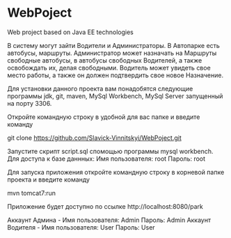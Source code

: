 # WebPoject
Web project based on Java EE technologies

В систему могут зайти Водители и Администраторы. 
В Автопарке есть автобусы, маршруты. 
Администратор может назначать на Маршруты свободные автобусы, в автобусы свободных Водителей, а также освобождать их, делая свободными. 
Водитель может увидеть свое место работы, а также он должен подтвердить свое новое Назначение.

Для установки данного проекта вам понадобятся следующие программы jdk, git, maven, MySql Workbench, MySql Server запущенный на порту 3306.

Откройте командную строку в удобной для вас папке и введите команду

git clone https://github.com/Slavick-Vinnitskyi/WebPoject.git

Запустите скрипт script.sql спомощью программы mysql workbench. Для доступа к базе даннных: Имя пользователя: root Пароль: root

Для запуска приложения откройте командную строку в корневой папке проекта и введите команду

mvn tomcat7:run

Приложение будет доступно по ссылке http://localhost:8080/park

Аккаунт Админа - Имя пользователя: Admin Пароль: Admin
Аккаунт Водителя - Имя пользователя: User Пароль: User

